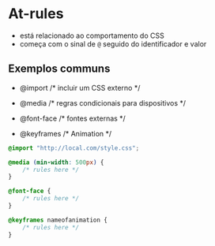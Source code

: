# At-rules

* está relacionado ao comportamento do CSS
* começa com o sinal de `@` seguido do identificador e valor

## Exemplos communs

- @import   /* incluir um CSS externo */

- @media    /* regras condicionais para dispositivos */

- @font-face /* fontes externas */

- @keyframes /* Animation */

```css
@import "http://local.com/style.css";

@media (min-width: 500px) {
    /* rules here */
}

@font-face {
    /* rules here */
}

@keyframes nameofanimation {
    /* rules here */ 
}

```